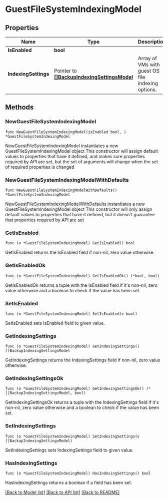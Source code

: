 # GuestFileSystemIndexingModel

## Properties

Name | Type | Description | Notes
------------ | ------------- | ------------- | -------------
**IsEnabled** | **bool** |  | 
**IndexingSettings** | Pointer to [**[]BackupIndexingSettingsModel**](BackupIndexingSettingsModel.md) | Array of VMs with guest OS file indexing options. | [optional] 

## Methods

### NewGuestFileSystemIndexingModel

`func NewGuestFileSystemIndexingModel(isEnabled bool, ) *GuestFileSystemIndexingModel`

NewGuestFileSystemIndexingModel instantiates a new GuestFileSystemIndexingModel object
This constructor will assign default values to properties that have it defined,
and makes sure properties required by API are set, but the set of arguments
will change when the set of required properties is changed

### NewGuestFileSystemIndexingModelWithDefaults

`func NewGuestFileSystemIndexingModelWithDefaults() *GuestFileSystemIndexingModel`

NewGuestFileSystemIndexingModelWithDefaults instantiates a new GuestFileSystemIndexingModel object
This constructor will only assign default values to properties that have it defined,
but it doesn't guarantee that properties required by API are set

### GetIsEnabled

`func (o *GuestFileSystemIndexingModel) GetIsEnabled() bool`

GetIsEnabled returns the IsEnabled field if non-nil, zero value otherwise.

### GetIsEnabledOk

`func (o *GuestFileSystemIndexingModel) GetIsEnabledOk() (*bool, bool)`

GetIsEnabledOk returns a tuple with the IsEnabled field if it's non-nil, zero value otherwise
and a boolean to check if the value has been set.

### SetIsEnabled

`func (o *GuestFileSystemIndexingModel) SetIsEnabled(v bool)`

SetIsEnabled sets IsEnabled field to given value.


### GetIndexingSettings

`func (o *GuestFileSystemIndexingModel) GetIndexingSettings() []BackupIndexingSettingsModel`

GetIndexingSettings returns the IndexingSettings field if non-nil, zero value otherwise.

### GetIndexingSettingsOk

`func (o *GuestFileSystemIndexingModel) GetIndexingSettingsOk() (*[]BackupIndexingSettingsModel, bool)`

GetIndexingSettingsOk returns a tuple with the IndexingSettings field if it's non-nil, zero value otherwise
and a boolean to check if the value has been set.

### SetIndexingSettings

`func (o *GuestFileSystemIndexingModel) SetIndexingSettings(v []BackupIndexingSettingsModel)`

SetIndexingSettings sets IndexingSettings field to given value.

### HasIndexingSettings

`func (o *GuestFileSystemIndexingModel) HasIndexingSettings() bool`

HasIndexingSettings returns a boolean if a field has been set.


[[Back to Model list]](../README.md#documentation-for-models) [[Back to API list]](../README.md#documentation-for-api-endpoints) [[Back to README]](../README.md)


